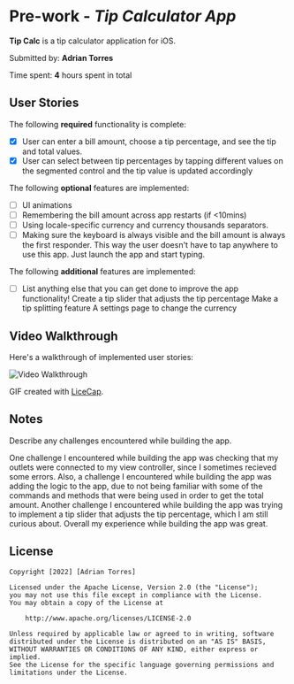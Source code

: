 # Pre-work - *Tip Calculator App*

**Tip Calc** is a tip calculator application for iOS.

Submitted by: **Adrian Torres**

Time spent: **4** hours spent in total

## User Stories

The following **required** functionality is complete:

* [x] User can enter a bill amount, choose a tip percentage, and see the tip and total values.
* [x] User can select between tip percentages by tapping different values on the segmented control and the tip value is updated accordingly

The following **optional** features are implemented:

* [ ] UI animations
* [ ] Remembering the bill amount across app restarts (if <10mins)
* [ ] Using locale-specific currency and currency thousands separators.
* [ ] Making sure the keyboard is always visible and the bill amount is always the first responder. This way the user doesn't have to tap anywhere to use this app. Just launch the app and start typing.

The following **additional** features are implemented:

- [ ] List anything else that you can get done to improve the app functionality!
Create a tip slider that adjusts the tip percentage
Make a tip splitting feature
A settings page to change the currency

## Video Walkthrough

Here's a walkthrough of implemented user stories:

<img src='http://g.recordit.co/WSARlYT7hJ.gif' title='Video Walkthrough' width='' alt='Video Walkthrough' />

GIF created with [LiceCap](http://www.cockos.com/licecap/).

## Notes

Describe any challenges encountered while building the app.

One challenge I encountered while building the app was checking that my outlets were connected to my view controller, since I sometimes recieved some errors. Also, a challenge I encountered while building the app was adding the logic to the app, due to not being familiar with some of the commands and methods that were being used in order to get the total amount. Another challenge I encountered while building the app was trying to implement a tip slider that adjusts the tip percentage, which I am still curious about. Overall my experience while building the app was great.

## License

    Copyright [2022] [Adrian Torres]

    Licensed under the Apache License, Version 2.0 (the "License");
    you may not use this file except in compliance with the License.
    You may obtain a copy of the License at

        http://www.apache.org/licenses/LICENSE-2.0

    Unless required by applicable law or agreed to in writing, software
    distributed under the License is distributed on an "AS IS" BASIS,
    WITHOUT WARRANTIES OR CONDITIONS OF ANY KIND, either express or implied.
    See the License for the specific language governing permissions and
    limitations under the License.
